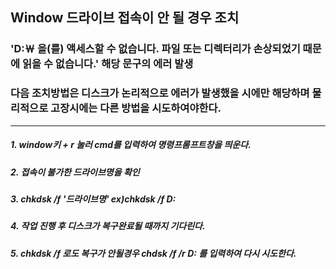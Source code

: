 ## Window 드라이브 접속이 안 될 경우 조치
### 'D:￦ 을(를) 액세스할 수 없습니다. 파일 또는 디렉터리가 손상되었기 때문에 읽을 수 없습니다.' 해당 문구의 에러 발생
### 다음 조치방법은 디스크가 논리적으로 에러가 발생했을 시에만 해당하며 물리적으로 고장시에는 다른 방법을 시도하여야한다.
---
##### 1. window키 + r 눌러 cmd를 입력하여 명령프롬프트창을 띄운다.
##### 2. 접속이 불가한 드라이브명을 확인
##### 3. chkdsk /f '드라이브명'  ex)chkdsk /f D:         
##### 4. 작업 진행 후 디스크가 복구완료될 때까지 기다린다.
##### 5. chkdsk /f 로도 복구가 안될경우 chdsk /f /r D: 를 입력하여 다시 시도한다.
